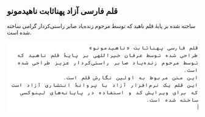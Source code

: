 قلم فارسی آزاد پهناثابت ناهیدمونو
---
ساخته شده بر پایهٔ قلم ناهید که توسط مرحوم زنده‌یاد صابر راستی‌کردار گرامی ساخته شده است.

![picture](nahidmono1.jpg)
